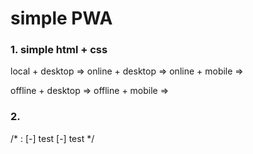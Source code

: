 # simple PWA

### 1. simple html + css

local + desktop =>
online + desktop =>
online + mobile => 

offline + desktop =>
offline + mobile =>


### 2. 
/* :
[-] test
[-] test
*/